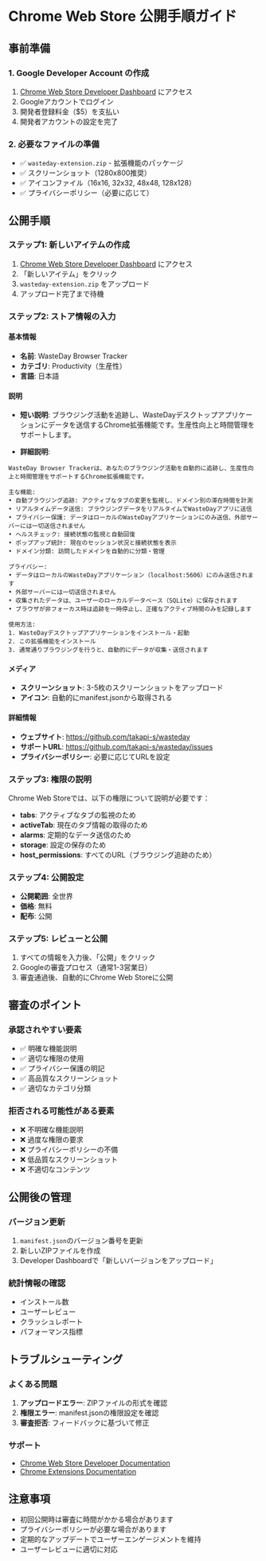 # Chrome Web Store 公開手順ガイド

## 事前準備

### 1. Google Developer Account の作成
1. [Chrome Web Store Developer Dashboard](https://chrome.google.com/webstore/devconsole/) にアクセス
2. Googleアカウントでログイン
3. 開発者登録料金（$5）を支払い
4. 開発者アカウントの設定を完了

### 2. 必要なファイルの準備
- ✅ `wasteday-extension.zip` - 拡張機能のパッケージ
- ✅ スクリーンショット（1280x800推奨）
- ✅ アイコンファイル（16x16, 32x32, 48x48, 128x128）
- ✅ プライバシーポリシー（必要に応じて）

## 公開手順

### ステップ1: 新しいアイテムの作成
1. [Chrome Web Store Developer Dashboard](https://chrome.google.com/webstore/devconsole/) にアクセス
2. 「新しいアイテム」をクリック
3. `wasteday-extension.zip` をアップロード
4. アップロード完了まで待機

### ステップ2: ストア情報の入力

#### 基本情報
- **名前**: WasteDay Browser Tracker
- **カテゴリ**: Productivity（生産性）
- **言語**: 日本語

#### 説明
- **短い説明**: ブラウジング活動を追跡し、WasteDayデスクトップアプリケーションにデータを送信するChrome拡張機能です。生産性向上と時間管理をサポートします。

- **詳細説明**: 
```
WasteDay Browser Trackerは、あなたのブラウジング活動を自動的に追跡し、生産性向上と時間管理をサポートするChrome拡張機能です。

主な機能:
• 自動ブラウジング追跡: アクティブなタブの変更を監視し、ドメイン別の滞在時間を計測
• リアルタイムデータ送信: ブラウジングデータをリアルタイムでWasteDayアプリに送信
• プライバシー保護: データはローカルのWasteDayアプリケーションにのみ送信、外部サーバーには一切送信されません
• ヘルスチェック: 接続状態の監視と自動回復
• ポップアップ統計: 現在のセッション状況と接続状態を表示
• ドメイン分類: 訪問したドメインを自動的に分類・管理

プライバシー:
• データはローカルのWasteDayアプリケーション（localhost:5606）にのみ送信されます
• 外部サーバーには一切送信されません
• 収集されたデータは、ユーザーのローカルデータベース（SQLite）に保存されます
• ブラウザが非フォーカス時は追跡を一時停止し、正確なアクティブ時間のみを記録します

使用方法:
1. WasteDayデスクトップアプリケーションをインストール・起動
2. この拡張機能をインストール
3. 通常通りブラウジングを行うと、自動的にデータが収集・送信されます
```

#### メディア
- **スクリーンショット**: 3-5枚のスクリーンショットをアップロード
- **アイコン**: 自動的にmanifest.jsonから取得される

#### 詳細情報
- **ウェブサイト**: https://github.com/takapi-s/wasteday
- **サポートURL**: https://github.com/takapi-s/wasteday/issues
- **プライバシーポリシー**: 必要に応じてURLを設定

### ステップ3: 権限の説明
Chrome Web Storeでは、以下の権限について説明が必要です：

- **tabs**: アクティブなタブの監視のため
- **activeTab**: 現在のタブ情報の取得のため
- **alarms**: 定期的なデータ送信のため
- **storage**: 設定の保存のため
- **host_permissions**: すべてのURL（ブラウジング追跡のため）

### ステップ4: 公開設定
- **公開範囲**: 全世界
- **価格**: 無料
- **配布**: 公開

### ステップ5: レビューと公開
1. すべての情報を入力後、「公開」をクリック
2. Googleの審査プロセス（通常1-3営業日）
3. 審査通過後、自動的にChrome Web Storeに公開

## 審査のポイント

### 承認されやすい要素
- ✅ 明確な機能説明
- ✅ 適切な権限の使用
- ✅ プライバシー保護の明記
- ✅ 高品質なスクリーンショット
- ✅ 適切なカテゴリ分類

### 拒否される可能性がある要素
- ❌ 不明確な機能説明
- ❌ 過度な権限の要求
- ❌ プライバシーポリシーの不備
- ❌ 低品質なスクリーンショット
- ❌ 不適切なコンテンツ

## 公開後の管理

### バージョン更新
1. `manifest.json`のバージョン番号を更新
2. 新しいZIPファイルを作成
3. Developer Dashboardで「新しいバージョンをアップロード」

### 統計情報の確認
- インストール数
- ユーザーレビュー
- クラッシュレポート
- パフォーマンス指標

## トラブルシューティング

### よくある問題
1. **アップロードエラー**: ZIPファイルの形式を確認
2. **権限エラー**: manifest.jsonの権限設定を確認
3. **審査拒否**: フィードバックに基づいて修正

### サポート
- [Chrome Web Store Developer Documentation](https://developer.chrome.com/docs/webstore/)
- [Chrome Extensions Documentation](https://developer.chrome.com/docs/extensions/)

## 注意事項

- 初回公開時は審査に時間がかかる場合があります
- プライバシーポリシーが必要な場合があります
- 定期的なアップデートでユーザーエンゲージメントを維持
- ユーザーレビューに適切に対応
